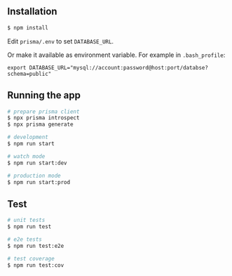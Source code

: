 
## Installation

```bash
$ npm install
```

Edit `prisma/.env` to set `DATABASE_URL`.

Or make it available as environment variable. For example in `.bash_profile`:
```
export DATABASE_URL="mysql://account:password@host:port/databse?schema=public"
```

## Running the app

```bash
# prepare prisma client
$ npx prisma introspect
$ npx prisma generate

# development
$ npm run start

# watch mode
$ npm run start:dev

# production mode
$ npm run start:prod

```

## Test

```bash
# unit tests
$ npm run test

# e2e tests
$ npm run test:e2e

# test coverage
$ npm run test:cov
```
